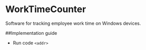 # WorkTimeCounter
Software for tracking employee work time on Windows devices.

##Implementation guide
* Run code `<addr>`
